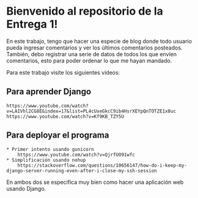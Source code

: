 # Bienvenido al repositorio de la Entrega 1!
En este trabajo, tengo que hacer una especie de blog donde todo usuario pueda ingresar comentarios y ver los últimos comentarios posteados. También, debo registrar una serie de datos de todos los que envíen comentarios, esto para poder ordenar lo que me hayan mandado.

Para este trabajo visite los siguientes videos:
## Para aprender Django
    https://www.youtube.com/watch?v=LAIVhl2CG8E&index=17&list=PL4cUxeGkcC9ib4HsrXEYpQnTOTZE1x0uc
    https://www.youtube.com/watch?v=Kf9KB_TZY5U
## Para deployar el programa
    * Primer intento usando gunicorn
        https://www.youtube.com/watch?v=QjrfUO91wfc
    * Simplificación usando nohup
        https://stackoverflow.com/questions/10656147/how-do-i-keep-my-django-server-running-even-after-i-close-my-ssh-session

En ambos dos se especifica muy bien como hacer una aplicación web usando Django.
